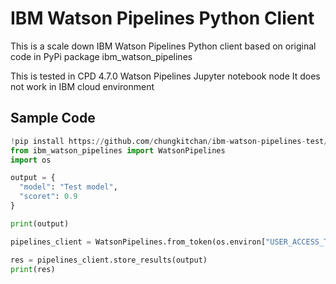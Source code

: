 # IBM Watson Pipelines Python Client

This is a scale down IBM Watson Pipelines Python client based on original code in PyPi package ibm_watson_pipelines

This is tested in CPD 4.7.0 Watson Pipelines Jupyter notebook node
It does not work in IBM cloud environment

## Sample Code

```py
!pip install https://github.com/chungkitchan/ibm-watson-pipelines-test/archive/refs/heads/main.zip
from ibm_watson_pipelines import WatsonPipelines
import os

output = {
  "model": "Test model",
  "scoret": 0.9
}

print(output)

pipelines_client = WatsonPipelines.from_token(os.environ["USER_ACCESS_TOKEN"])

res = pipelines_client.store_results(output)
print(res)

```